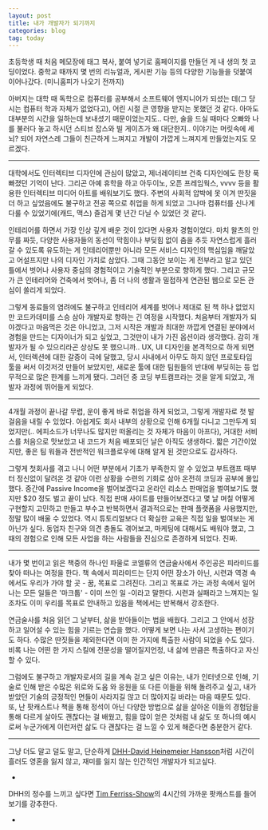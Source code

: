 ```yaml
---
layout: post
title: 내가 개발자가 되기까지
categories: blog
tag: today
---
```





초등학생 때 처음 메모장에 태그 복사, 붙여 넣기로 홈페이지를 만들던 게 내 생의 첫 코딩이었다.
중학교 때까지 몇 번의 리뉴얼과, 게시판 기능 등의 다양한 기능들을 덧붙여 이어나갔다. (미니홈피가 나오기 전까지)


아버지는 대학 때 독학으로 컴퓨터를 공부해서 소프트웨어 엔지니어가 되셨는 데(그 당시는 컴퓨터 학과 자체가 없었다고), 어린 시절 큰 영향을 받지는 못했던 것 같다. 아마도 대부분의 시간을 일하는데 보내셨기 때문이었는지도.. 다만, 술을 드실 때마다 오빠와 나를 불러다 놓고 하시던 스티브 잡스와 빌 게이츠가 왜 대단한지.. 이야기는 머릿속에 세뇌? 되어 자연스레 그들이 친근하게 느껴지고 개발이 가깝게 느껴지게 만들었는지도 모르겠다.

---

대학에서도 인터렉티브 디자인에 관심이 많았고, 제너레이티브 건축 디자인에도 한창 푹 빠졌던 기억이 난다. 그리곤 아예 휴학을 하고 아두이노, 오픈 프레임웍스, vvvv 등을 활용한 인터렉티브 미디어 아트를 배워보기도 했다. 주변의 사회적 압박에 못 이겨 딴짓을 더 하고 싶었음에도 불구하고 전공 쪽으로 취업을 하게 되었고 그나마 컴퓨터를 신나게 다룰 수 있었기에(캐드, 맥스) 즐겁게 몇 년간 다닐 수 있었던 것 같다.

인테리어를 하면서 가장 인상 깊게 배운 것이 있다면 사용자 경험이었다. 마치 왈츠의 안무를 짜듯, 다양한 사용자들의 동선이 막힘이나 부딪힘 없이 춤을 추듯 자연스럽게 흘러갈 수 있도록 유도하는 게 인테리어뿐만 아니라 모든 서비스 디자인의 핵심임을 깨달았고 어설프지만 나의 디자인 가치로 삼았다. 그때 그동안 보이는 게 전부라고 알고 있던 틀에서 벗어나 사용자 중심의 경험적이고 기술적인 부분으로 향하게 했다. 그리고 규모가 큰 인테리어와 건축에서 벗어나, 좀 더 나의 생활과 밀접하게 연관된 웹으로 모든 관심이 쏠리게 되었다.

그렇게 동료들의 염려에도 불구하고 인테리어 세계를 벗어나 제대로 된 책 하나 없었지만 코드카데미를 스승 삼아 개발자로 향하는 긴 여정을 시작했다. 처음부터 개발자가 되야겠다고 마음먹은 것은 아니었고, 그저 시작은 개발과 최대한 까깝게 연결된 분야에서 경험을 만드는 디자이너가 되고 싶었고, 그것만이 내가 가진 옵션이라 생각했다. 감히 개발자가 될 수 있으리라곤 상상도 못 했으니까.. UX, UI 디자인을 본격적으로 하게 되면서, 인터렉션에 대한 갈증이 극에 달했고, 당시 사내에서 아무도 하지 않던 프로토타입 툴을 써서 이것저것 만들어 보았지만, 새로운 툴에 대한 팀원들의 반대에 부딪히는 등 업무적으로 많은 한계를 느끼게 됐다. 그러던 중 코딩 부트캠프라는 것을 알게 되었고, 개발자 과정에 뛰어들게 되었다.

---

4개월 과정이 끝나갈 무렵, 운이 좋게 바로 취업을 하게 되었고, 그렇게 개발자로 첫 발걸음을 내릴 수 있었다. 아쉽게도 회사 내부의 상황으로 인해 6개월 다니고 그만두게 되었지만(.. 에피소드가 너무나도 많지만 떠올리는 것 자체가 마음이 아프다), 거대한 서비스를 처음으로 맛보았고 내 코드가 처음 배포되던 날은 아직도 생생하다. 짧은 기간이었지만, 좋은 팀 워들과 전반적인 워크플로우에 대해 알게 된 것만으로도 감사하다.

그렇게 첫회사를 겪고 나니 어떤 부분에서 기초가 부족한지 알 수 있었고 부트캠프 때부터 정신없이 달려온 것 같아 이런 상황을 수련의 기회로 삼아 온전히 코딩과 공부에 몰입했다.
중간에 Passive Income을 벌어보겠다고 온라인 리소스 판매업을 벌여보기도 했지만 $20 정도 벌고 끝이 났다. 직접 판매 사이트를 만들어보겠다고 몇 날 며칠 어떻게 구현할지 고민하고 만들고 부수고 반복하면서 결과적으로는 판매 플랫폼을 사용했지만, 정말 많이 배울 수 있었다. 역시 튜토리얼보다 더 확실한 교육은 직접 일을 벌여보는 게 아닌가 싶다. 동업자 친구와 의견 충돌도 겪어보고, 마케팅에 대해서도 배워야 했고, 그때의 경험으로 인해 모든 사업을 하는 사람들을 진심으로 존경하게 되었다. 진짜.

---

내가 몇 번이고 읽은 책중의 하나인 파울로 코엘류의 연금술사에서 주인공은 피라미드를 찾아 떠나는 여정을 한다. 책 속에서 피라미드는 단지 어떤 장소가 아닌, 시련과 역경 속에서도 우리가 가야 할 곳 - 꿈, 목표로 그려진다. 그리고 목표로 가는 과정 속에서 일어나는 모든 일들은 '마크툽' - 이미 쓰인 일 -이라고 말한다. 시련과 실패라고 느껴지는 일조차도 이미 우리를 목표로 안내하고 있음을 책에서는 반복해서 강조한다.


연금술사를 처음 읽던 그 날부터, 삶을 받아들이는 법을 배웠다. 그리고 그 안에서 성장하고 일어설 수 있는 힘을 기르는 연습을 했다. 어떻게 보면 나는 사서 고생하는 편이기도 하다. 수많은 딴짓들을 제외한다면 이미 한 가지에 특출한 사람이 되었을 수도 있다. 비록 나는 어떤 한 가지 스킬에 전문성을 떨어질지언정, 내 삶에 만큼은 특출하다고 자신할 수 있다.


그럼에도 불구하고 개발자로서의 길을 계속 걷고 싶은 이유는, 내가 인터넷으로 인해, 기술로 인해 받은 수많은 위로와 도움 와 응원을 또 다른 이들을 위해 돌려주고 싶고, 내가 받았던 기술의 긍정적인 면들이 사라지길 않고 더 많아지길 바라는 마음 때문도 있다.
또, 난 팟캐스트나 책을 통해 정석이 아닌 다양한 방법으로 삶을 살아온 이들의 경험담을 통해 다르게 살아도 괜찮다는 걸 배웠고, 힘을 많이 얻은 것처럼 내 삶도 또 하나의 예시로써 누군가에게 이런저런 삶도 다 괜찮다는 걸 느낄 수 있게 해준다면 충분한거 같다.

---

그냥 더도 말고 덜도 말고, 단순하게 [DHH-David Heinemeier Hansson](https://twitter.com/dhh)처럼 시간이 흘러도 영혼을 잃지 않고, 재미를 잃지 않는 인간적인 개발자가 되고싶다.

*

DHH의 정수를 느끼고 싶다면 [Tim Ferriss-Show](https://tim.blog/2016/10/27/david-heinemeier-hansson/)의 4시간의 가까운 팟캐스트를 들어보기를 강추한다.

*

